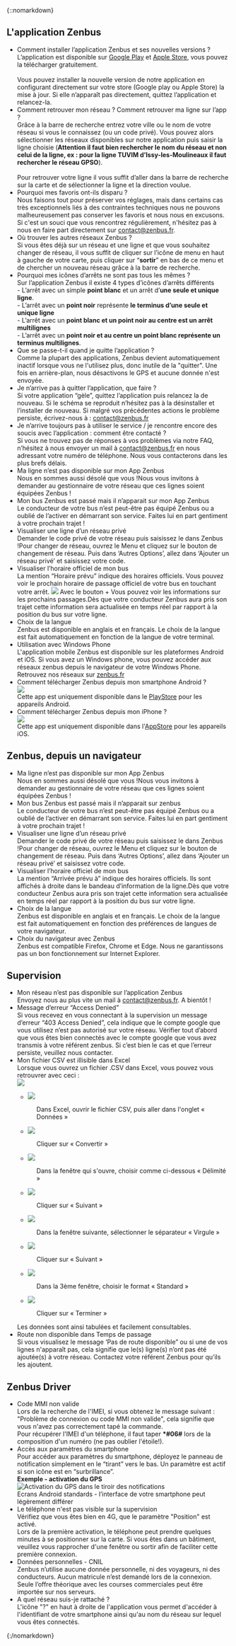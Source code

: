   {::nomarkdown}
  <article class="article">
  
  <div class="row">
	<div class="section col s12 m12 l10 bodybox">
	  <h1 id="appZenbus">L'application Zenbus</h1>
  <ul class="collapsible" data-collapsible="accordion">
    <li>
      <div class="collapsible-header">Comment installer l’application Zenbus et ses nouvelles versions ?</div>
      <div class="collapsible-body"><span>L’application est disponible sur <a href="https://play.google.com/store/apps/details?id=com.byjoul.code.zenbus.android&hl=fr" target="_blank">Google Play</a> et <a href="https://itunes.apple.com/fr/app/zenbus/id808231328?mt=8" target="_blank">Apple Store</a>, vous pouvez la télécharger gratuitement. <br><br>
			Vous pouvez installer  la nouvelle  version de notre application en configurant directement sur votre store (Google play ou Apple Store)  la mise à jour. Si elle n’apparaît pas directement, quittez l’application et relancez-la. 
		</span></div>
    </li>
    <li>
      <div class="collapsible-header">Comment retrouver mon réseau ? Comment retrouver ma ligne sur l’app ?</div>
      <div class="collapsible-body"><span>Grâce à la barre de recherche entrez votre ville ou le nom de votre réseau si vous le connaissez (ou un code privé). Vous pouvez alors sélectionner les réseaux disponibles sur notre application  puis saisir la ligne choisie (<strong>Attention il faut bien rechercher le nom du réseau et non celui de la ligne, ex : pour la  ligne TUVIM d’Issy-les-Moulineaux il faut rechercher le réseau GPSO</strong>).<br><br>
		Pour retrouver votre ligne il vous suffit d’aller dans la barre de recherche sur la carte et de sélectionner la ligne et la direction voulue. 
		</span></div>
    </li>
    <li>
      <div class="collapsible-header">Pourquoi mes favoris ont-ils disparu ?</div>
      <div class="collapsible-body"><span>Nous faisons tout pour préserver vos réglages, mais dans certains cas très exceptionnels liés à des contraintes techniques nous ne pouvons malheureusement pas conserver les favoris et nous nous en excusons. Si c'est un souci que vous rencontrez régulièrement, n'hésitez pas à nous en faire part directement sur <a href="mailto:contact@zenbus.fr">contact@zenbus.fr</a>.
		</span></div>
    </li>
    <li>
      <div class="collapsible-header">Où trouver les autres réseaux Zenbus ?</div>
      <div class="collapsible-body"><span>Si vous êtes déjà sur un réseau et une ligne et que vous souhaitez changer de réseau, il vous suffit de cliquer sur l’icône de menu en haut à gauche de votre carte, puis cliquer sur “<strong>sortir</strong>” en bas de ce menu et de chercher un nouveau réseau grâce à la barre de recherche. 
		</span></div>
    </li>
    <li>
      <div class="collapsible-header">Pourquoi mes icônes d’arrêts  ne sont pas tous les mêmes ?</div>
      <div class="collapsible-body"><span>Sur l’application Zenbus il existe 4 types d’icônes d’arrêts différents <br>
			- L’arrêt avec un simple <strong>point blanc</strong> et un arrêt d’<strong>une seule et unique ligne</strong>. <br>
			- L’arrêt avec un <strong>point noir</strong> représente <strong>le terminus d’une seule et unique ligne</strong> <br>
			- L’arrêt avec un <strong>point blanc et un point noir au centre est un arrêt multilignes</strong> <br>
			- L’arrêt avec un <strong>point noir et au centre un point blanc représente un terminus multilignes</strong>.
		</span></div>
    </li>
    <li>
      <div class="collapsible-header">Que se passe-t-il quand je quitte l’application ?</div>
      <div class="collapsible-body"><span>Comme la plupart des applications, Zenbus devient automatiquement inactif lorsque vous ne l'utilisez plus, donc inutile de la "quitter". Une fois en arrière-plan,  nous désactivons le GPS et aucune donnée n'est envoyée.
		</span></div>
    </li>
    <li>
      <div class="collapsible-header">Je n’arrive pas à quitter l’application, que faire ?</div>
      <div class="collapsible-body"><span>Si votre application “gèle”, quittez l’application puis relancez la de nouveau. Si le schéma se reproduit n’hésitez pas à la désinstaller et l’installer de nouveau. Si malgré vos précédentes actions  le problème persiste, écrivez-nous à : <a href="mailto:contact@zenbus.fr">contact@zenbus.fr</a>
		</span></div>
    </li>
    <li>
      <div class="collapsible-header">Je n’arrive toujours pas à utiliser le service / je rencontre encore des soucis avec l’application : comment être contacté ?</div>
      <div class="collapsible-body"><span>Si vous ne trouvez pas de réponses à vos problèmes via notre FAQ, n’hésitez à nous envoyer un mail à <a href="mailto:contact@zenbus.fr">contact@zenbus.fr</a> en nous adressant votre numéro de téléphone. Nous vous contacterons dans les plus brefs délais.
		</span></div>
    </li>
    <li>
      <div class="collapsible-header">Ma ligne n’est pas disponible sur mon App Zenbus</div>
      <div class="collapsible-body"><span>Nous en sommes aussi désolé que vous !Nous vous invitons à demander au gestionnaire de votre réseau que ces lignes soient équipées Zenbus !</span></div>
    </li>
    <li>
      <div class="collapsible-header">Mon bus Zenbus est passé mais il n’apparait sur mon App Zenbus</div>
      <div class="collapsible-body"><span>Le conducteur de votre bus n’est peut-être pas équipé Zenbus ou a oublié de l’activer en démarrant son service. Faites lui en part gentiment à votre prochain trajet !</span></div>
    </li>
    <li>
      <div class="collapsible-header">Visualiser une ligne d’un réseau privé</div>
      <div class="collapsible-body"><span>Demander le code privé de votre réseau puis saisissez le dans Zenbus !Pour changer de réseau, ouvrez le Menu et cliquez sur le bouton de changement de réseau. Puis dans ‘Autres Options’, allez dans ‘Ajouter un réseau privé’ et saisissez votre code.</span></div>
    </li>
    <li>
      <div class="collapsible-header">Visualiser l’horaire officiel de mon bus</div>
      <div class="collapsible-body"><span>La mention “Horaire prévu” indique des horaires officiels. Vous pouvez voir le prochain horaire de passage officiel de votre bus en touchant votre arrêt.</span>
          <img class="greyBorder responsive-img materialboxed initialized" data-caption="Panel bus" src="/images/fr/traveller_panel_bus_raw.png">
          <span>Avec le bouton + Vous pouvez voir les informations sur les prochains passages.Dès que votre conducteur Zenbus aura pris son trajet cette information sera actualisée en temps réel par rapport à la position du bus sur votre ligne.</span>
    </div>
    </li>
    <li>
      <div class="collapsible-header">Choix de la langue</div>
      <div class="collapsible-body"><span>Zenbus est disponible en anglais et en français. Le choix de la langue est fait automatiquement en fonction de la langue de votre terminal. </span></div>
    </li>
    <li>
      <div class="collapsible-header">Utilisation avec Windows Phone</div>
      <div class="collapsible-body"><span>L'application mobile Zenbus est disponible sur les plateformes Android et iOS. Si vous avez un Windows phone, vous pouvez accéder aux réseaux zenbus depuis le navigateur de votre Windows Phone. Retrouvez nos réseaux sur <a href="http://www.zenbus.fr" target="_blank">zenbus.fr</a></span></div>
    </li>
    <li>
      <div class="collapsible-header">Comment télécharger Zenbus depuis mon smartphone Android ?</div>
      <div class="collapsible-body"><span><a href="https://play.google.com/store/apps/details?id=com.byjoul.code.zenbus.android&hl=fr" target="_blank"><img class="responsive-img" src="/images/QRCode_PlayStore_Zenbus.png"></a><br>
      Cette app est uniquement disponible dans le <a href="https://play.google.com/store/apps/details?id=com.byjoul.code.zenbus.android&hl=fr" target="_blank">PlayStore</a> pour les appareils Android.</span></div>
    </li>
    <li>
      <div class="collapsible-header">Comment télécharger Zenbus depuis mon iPhone ?</div>
      <div class="collapsible-body"><span><a href="https://itunes.apple.com/fr/app/zenbus/id808231328" target="_blank"><img class="responsive-img" src="/images/QRCode_AppStore_Zenbus.png"></a><br>
      Cette app est uniquement disponible dans l'<a href="https://itunes.apple.com/fr/app/zenbus/id808231328" target="_blank">AppStore</a> pour les appareils iOS.</span></div>
    </li>
  </ul>
	<h1 id="webZenbus">Zenbus, depuis un navigateur</h1>
  <ul class="collapsible" data-collapsible="accordion">
    <li>
      <div class="collapsible-header">Ma ligne n’est pas disponible sur mon App Zenbus</div>
      <div class="collapsible-body"><span>Nous en sommes aussi désolé que vous !Nous vous invitons à demander au gestionnaire de votre réseau que ces lignes soient équipées Zenbus !</span></div>
    </li>
    <li>
      <div class="collapsible-header">Mon bus Zenbus est passé mais il n’apparait sur zenbus</div>
      <div class="collapsible-body"><span>Le conducteur de votre bus n’est peut-être pas équipé Zenbus ou a oublié de l’activer en démarrant son service. Faites lui en part gentiment à votre prochain trajet !</span></div>
    </li>
    <li>
      <div class="collapsible-header">Visualiser une ligne d’un réseau privé</div>
      <div class="collapsible-body"><span>Demander le code privé de votre réseau puis saisissez le dans Zenbus !Pour changer de réseau, ouvrez le Menu et cliquez sur le bouton de changement de réseau. Puis dans ‘Autres Options’, allez dans ‘Ajouter un réseau privé’ et saisissez votre code.</span></div>
    </li>
    <li>
      <div class="collapsible-header">Visualiser l’horaire officiel de mon bus</div>
      <div class="collapsible-body"><span>La mention “Arrivée prévu à” indique des horaires officiels. Ils sont affichés à droite dans le bandeau d’information de la ligne.Dès que votre conducteur Zenbus aura pris son trajet cette information sera actualisée en temps réel par rapport à la position du bus sur votre ligne.</span>
    </div>
    </li>
    <li>
      <div class="collapsible-header">Choix de la langue</div>
      <div class="collapsible-body"><span>Zenbus est disponible en anglais et en français. Le choix de la langue est fait automatiquement en fonction des préférences de langues de votre navigateur. </span></div>
    </li>
    <li>
      <div class="collapsible-header">Choix du navigateur avec Zenbus</div>
      <div class="collapsible-body"><span>Zenbus est compatible Firefox, Chrome et Edge. Nous ne garantissons pas un bon fonctionnement sur Internet Explorer.</span></div>
    </li>
  </ul>
  <h1 id="supervision">Supervision</h1>
  <ul class="collapsible" data-collapsible="accordion">
    <li>
      <div class="collapsible-header">Mon réseau n’est pas disponible sur l’application Zenbus</div>
      <div class="collapsible-body"><span>Envoyez nous au plus vite un mail à <a href="mailto:contact@zenbus.fr">contact@zenbus.fr</a>. A bientôt !
</span></div>
    </li>
    <li>
      <div class="collapsible-header">Message d’erreur “Access Denied”</div>
      <div class="collapsible-body"><span>Si vous recevez en vous connectant à la supervision un message d’erreur “403 Access Denied”, cela indique que le compte google que vous utilisez n’est pas autorisé sur votre réseau. Vérifier tout d’abord que vous êtes bien connectés avec le compte google que vous avez transmis à votre référent zenbus. Si c’est bien le cas et que l’erreur persiste, veuillez nous contacter.</span></div>
    </li>
    <li>
      <div class="collapsible-header">Mon fichier CSV est illisible dans Excel</div>
      <div class="collapsible-body"><span>
      	Lorsque vous ouvrez un fichier .CSV dans Excel, vous pouvez vous retrouvrer avec ceci : <br>
      	<img src="/images/csv_in_excel_disorder.png" class="responsive-img">
      	<ul class="collection">
      		<li class="collection-item avatar valign-wrapper">
      			<img src="/images/fr/faq_conversionCSV_1.png">
					<p style="padding-left:20px">Dans Excel, ouvrir le fichier CSV, puis aller dans l'onglet « Données »</p>
      		</li>
      		<li class="collection-item avatar valign-wrapper">
      			<img src="/images/fr/faq_conversionCSV_2.png">
					<p style="padding-left:20px">Cliquer sur « Convertir »</p>
      		</li>
      		<li class="collection-item avatar valign-wrapper">
      			<img src="/images/fr/faq_conversionCSV_3.png">
					<p style="padding-left:20px">Dans la fenêtre qui s'ouvre, choisir comme ci-dessous « Délimité »</p>
      		</li>
      		<li class="collection-item avatar valign-wrapper">
      			<img src="/images/fr/faq_conversionCSV_4.png">
					<p style="padding-left:20px">Cliquer sur « Suivant »</p>
      		</li>
      		<li class="collection-item avatar valign-wrapper">
      			<img src="/images/fr/faq_conversionCSV_5.png">
					<p style="padding-left:20px">Dans la fenêtre suivante, sélectionner le séparateur « Virgule »</p>
      		</li>
      		<li class="collection-item avatar valign-wrapper">
      			<img src="/images/fr/faq_conversionCSV_6.png">
					<p style="padding-left:20px">Cliquer sur « Suivant »</p>
      		</li>
      		<li class="collection-item avatar valign-wrapper">
      			<img src="/images/fr/faq_conversionCSV_8.png">
					<p style="padding-left:20px">Dans la 3ème fenêtre, choisir le format « Standard »</p>
      		</li>
      		<li class="collection-item avatar valign-wrapper">
      			<img src="/images/fr/faq_conversionCSV_7.png">
					<p style="padding-left:20px">Cliquer sur « Terminer »</p>
      		</li>
      	</ul>
      	Les données sont ainsi tabulées et facilement consultables.
      </span></div>
    </li>
    <li>
      <div class="collapsible-header">Route non disponible dans Temps de passage </div>
      <div class="collapsible-body"><span>Si vous visualisez le message ‘Pas de route disponible” ou si une de vos lignes n'apparaît pas, cela signifie que le(s) ligne(s) n’ont pas été ajoutée(s) à votre réseau. Contactez votre référent Zenbus pour qu’ils les ajoutent.</span>
    </div>
    </li>
  </ul>
  <h1 id="driver">Zenbus Driver</h1>
  <ul class="collapsible" data-collapsible="accordion">
    <li>
      <div class="collapsible-header">Code MMI non valide</div>
      <div class="collapsible-body"><span>Lors de la recherche de l'IMEI, si vous obtenez le message suivant : "Problème de connexion ou code MMI non valide", cela signifie que vous n'avez pas correctement tapé la commande.<br>
      Pour récupérer l'IMEI d'un téléphone, il faut taper <strong>*#06#</strong> lors de la composition d'un numéro (ne pas oublier l'étoile!).</span></div>
    </li>
    <li>
      <div class="collapsible-header">Accès aux paramètres du smartphone </div>
      <div class="collapsible-body"><span>Pour accéder aux paramètres du smartphone, déployez le panneau de notification simplement en le “tirant” vers le bas. Un paramètre est actif si son icône est en “surbrillance”.<br>
      <strong>Exemple - activation du GPS</strong><br>
      <img src="/images/fr/gps_notifications_button.png" alt="Activation du GPS dans le tiroir des notifications" class="responsive-img"><br>
      Ecrans Android standards - l’interface de votre smartphone peut légèrement différer</span></div>
    </li>
    <li>
      <div class="collapsible-header">Le téléphone n'est pas visible sur la supervision</div>
      <div class="collapsible-body"><span>Vérifiez que vous êtes bien en 4G, que le paramètre "Position" est activé.<br>
      Lors de la première activation, le téléphone peut prendre quelques minutes à se positionner sur la carte. Si vous êtes dans un bâtiment, veuillez vous rapprocher d'une fenêtre ou sortir afin de faciliter cette première connexion.
</span></div>
    </li>
    <li>
      <div class="collapsible-header">Données personnelles - CNIL</div>
      <div class="collapsible-body"><span>Zenbus n’utilise aucune donnée personnelle, ni des voyageurs, ni des conducteurs. Aucun matricule n’est demandé lors de la connexion. Seule l’offre théorique avec les courses commerciales peut être importée sur nos serveurs.</span></div>
    </li>
    <li>
      <div class="collapsible-header">A quel réseau suis-je rattaché ?</div>
      <div class="collapsible-body"><span>L'icône "?" en haut à droite de l'application vous permet d'accéder à l'identifiant de votre smartphone ainsi qu'au nom du réseau sur lequel vous êtes connectés.</span></div>
    </li>
  </ul>
  </div></div>
  </article>
  {:/nomarkdown}
        